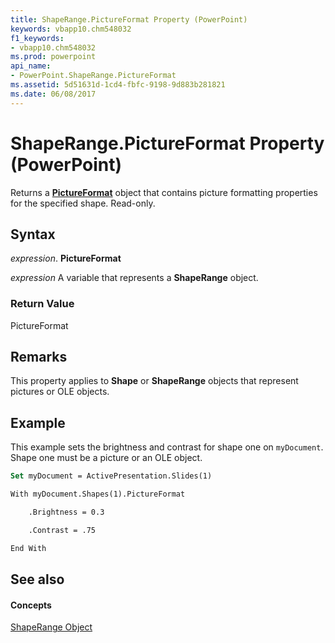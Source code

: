 ```yaml
---
title: ShapeRange.PictureFormat Property (PowerPoint)
keywords: vbapp10.chm548032
f1_keywords:
- vbapp10.chm548032
ms.prod: powerpoint
api_name:
- PowerPoint.ShapeRange.PictureFormat
ms.assetid: 5d51631d-1cd4-fbfc-9198-9d883b281821
ms.date: 06/08/2017
---
```



# ShapeRange.PictureFormat Property (PowerPoint)

Returns a **[PictureFormat](pictureformat-object-powerpoint.md)** object that contains picture formatting properties for the specified shape. Read-only.


## Syntax

 _expression_. **PictureFormat**

 _expression_ A variable that represents a **ShapeRange** object.


### Return Value

PictureFormat


## Remarks

This property applies to **Shape** or **ShapeRange** objects that represent pictures or OLE objects.


## Example

This example sets the brightness and contrast for shape one on  `myDocument`. Shape one must be a picture or an OLE object.


```vb
Set myDocument = ActivePresentation.Slides(1)

With myDocument.Shapes(1).PictureFormat

    .Brightness = 0.3

    .Contrast = .75

End With
```


## See also


#### Concepts


[ShapeRange Object](shaperange-object-powerpoint.md)

